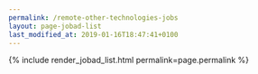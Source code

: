 ```yaml
---
permalink: /remote-other-technologies-jobs
layout: page-jobad-list
last_modified_at: 2019-01-16T18:47:41+0100
---
```

{% include render_jobad_list.html permalink=page.permalink %}
